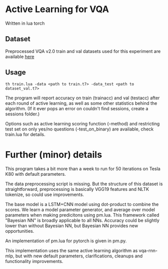 # Active Learning for VQA

Written in lua torch

## Dataset

Preprocessed VQA v2.0 train and val datasets used for this experiment are available [here](https://www.dropbox.com/s/sj08pqkjbzpza3j/balanced_vqa.zip?dl=0)

## Usage

```
th train.lua -data <path to train.t7> -data_test <path to dataset_val.t7>
```

The program will report accuracy on train (trainacc) and val (testacc) after each round of active learning, as well as some other statistics behind the algorithm. (If it ever pops an error on couldn't find sessions, create a sessions folder.)

Options such as active learning scoring function (-method) and restricting test set on only yes/no questions (-test_on_binary) are available, check train.lua for details.

# Further (minor) details

This program takes a bit more than a week to run for 50 iterations on Tesla K80 with default parameters.

The data preprocessing script is missing. But the structure of this dataset is straightforward, preprocessing is basically VGG19 features and NLTK tokenize, so could use improvements.

The base model is a LSTM+CNN model using dot-product to combine the scores. We learn a model parameter generator, and average over model parameters when making predicitons using pm.lua. This framework called "Bayesian NN" is broadly applicable to all NNs. Accuracy could be slightly lower than without Bayesian NN, but Bayesian NN provides new opportunities. 

An implementation of pm.lua for pytorch is given in pm.py.

This implementation uses the same active learning algorithm as vqa-rnn-mlp, but with new default parameters, clarifications, cleanups and functionality improvements.
